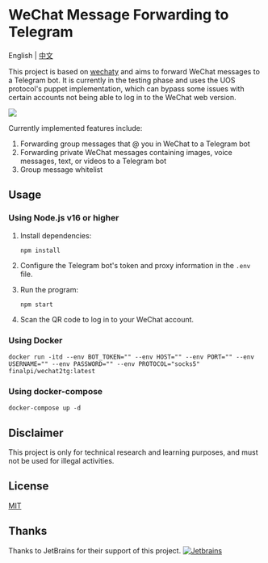 # WeChat Message Forwarding to Telegram

English | [中文](README_zh.md)

This project is based on [wechaty](https://github.com/wechaty/wechaty) and aims to forward WeChat messages to a Telegram bot. It is currently in the testing phase and uses the UOS protocol's puppet implementation, which can bypass some issues with certain accounts not being able to log in to the WeChat web version.

![](https://s1.imagehub.cc/images/2023/06/30/imagea3d9cbc1eb0fa6c7.png)

Currently implemented features include:

1. Forwarding group messages that @ you in WeChat to a Telegram bot
2. Forwarding private WeChat messages containing images, voice messages, text, or videos to a Telegram bot
3. Group message whitelist

## Usage

### Using Node.js v16 or higher

1. Install dependencies:

   ```shell
   npm install
   ```

2. Configure the Telegram bot's token and proxy information in the `.env` file.

3. Run the program:

   ```shell
   npm start
   ```

4. Scan the QR code to log in to your WeChat account.

### Using Docker

```shell
docker run -itd --env BOT_TOKEN="" --env HOST="" --env PORT="" --env USERNAME="" --env PASSWORD="" --env PROTOCOL="socks5" finalpi/wechat2tg:latest
```

### Using docker-compose

```shell
docker-compose up -d
```

## Disclaimer

This project is only for technical research and learning purposes, and must not be used for illegal activities.

## License

[MIT](LICENSE)

## Thanks
Thanks to JetBrains for their support of this project.
[![Jetbrains](https://resources.jetbrains.com/storage/products/company/brand/logos/jb_beam.png)](https://www.jetbrains.com)